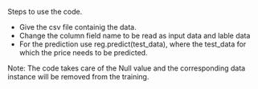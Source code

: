 Steps to use the code.

- Give the csv file containig the data.
- Change the column field name to be read as input data and lable data
- For the prediction use reg.predict(test_data), where the test_data for which the price needs to be predicted.

Note: The code takes care of the Null value and the corresponding data instance will be removed from the training.
